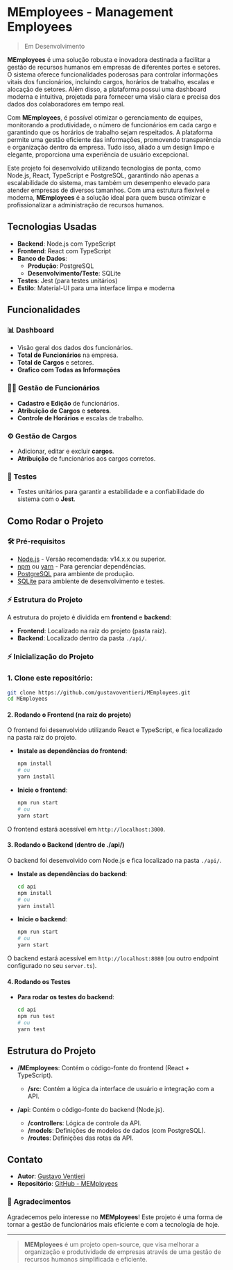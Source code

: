 
# MEmployees - Management Employees

> Em Desenvolvimento

**MEmployees** é uma solução robusta e inovadora destinada a facilitar a gestão de recursos humanos em empresas de diferentes portes e setores. O sistema oferece funcionalidades poderosas para controlar informações vitais dos funcionários, incluindo cargos, horários de trabalho, escalas e alocação de setores. Além disso, a plataforma possui uma dashboard moderna e intuitiva, projetada para fornecer uma visão clara e precisa dos dados dos colaboradores em tempo real.

Com **MEmployees**, é possível otimizar o gerenciamento de equipes, monitorando a produtividade, o número de funcionários em cada cargo e garantindo que os horários de trabalho sejam respeitados. A plataforma permite uma gestão eficiente das informações, promovendo transparência e organização dentro da empresa. Tudo isso, aliado a um design limpo e elegante, proporciona uma experiência de usuário excepcional.

Este projeto foi desenvolvido utilizando tecnologias de ponta, como Node.js, React, TypeScript e PostgreSQL, garantindo não apenas a escalabilidade do sistema, mas também um desempenho elevado para atender empresas de diversos tamanhos. Com uma estrutura flexível e moderna, **MEmployees** é a solução ideal para quem busca otimizar e profissionalizar a administração de recursos humanos.





## Tecnologias Usadas

- **Backend**: Node.js com TypeScript
- **Frontend**: React com TypeScript
- **Banco de Dados**:
  - **Produção**: PostgreSQL
  - **Desenvolvimento/Teste**: SQLite
- **Testes**: Jest (para testes unitários)
- **Estilo**: Material-UI para uma interface limpa e moderna



## Funcionalidades

### 📊 Dashboard
- Visão geral dos dados dos funcionários.
- **Total de Funcionários** na empresa.
- **Total de Cargos** e setores.
- **Grafico com Todas as Informações** 


  
### 👩‍💻 Gestão de Funcionários
- **Cadastro e Edição** de funcionários.
- **Atribuição de Cargos** e **setores**.
- **Controle de Horários** e escalas de trabalho.
  
### ⚙️ Gestão de Cargos
- Adicionar, editar e excluir **cargos**.
- **Atribuição** de funcionários aos cargos corretos.

### 🧪 Testes
- Testes unitários para garantir a estabilidade e a confiabilidade do sistema com o **Jest**.



## Como Rodar o Projeto

### 🛠️ Pré-requisitos
- [Node.js](https://nodejs.org/en/) - Versão recomendada: v14.x.x ou superior.
- [npm](https://www.npmjs.com/) ou [yarn](https://yarnpkg.com/) - Para gerenciar dependências.
- [PostgreSQL](https://www.postgresql.org/) para ambiente de produção.
- [SQLite](https://www.sqlite.org/) para ambiente de desenvolvimento e testes.

### ⚡ Estrutura do Projeto

A estrutura do projeto é dividida em **frontend** e **backend**:

- **Frontend**: Localizado na raiz do projeto (pasta raiz).
- **Backend**: Localizado dentro da pasta `./api/`.



### ⚡ Inicialização do Projeto

### 1. **Clone este repositório**:
   ```bash
   git clone https://github.com/gustavoventieri/MEmployees.git
   cd MEmployees
```
#### 2. **Rodando o Frontend (na raiz do projeto)**

O frontend foi desenvolvido utilizando React e TypeScript, e fica localizado na pasta raiz do projeto.

- **Instale as dependências do frontend**:
   ```bash
   npm install
   # ou
   yarn install
   ```

- **Inicie o frontend**:
   ```bash
   npm run start
   # ou
   yarn start
   ```

O frontend estará acessível em `http://localhost:3000`.

#### 3. **Rodando o Backend (dentro de ./api/)**

O backend foi desenvolvido com Node.js e fica localizado na pasta `./api/`.

- **Instale as dependências do backend**:
   ```bash
   cd api
   npm install
   # ou
   yarn install
   ```

- **Inicie o backend**:
   ```bash
   npm run start
   # ou
   yarn start
   ```

O backend estará acessível em `http://localhost:8080` (ou outro endpoint configurado no seu `server.ts`).

#### 4. **Rodando os Testes**

- **Para rodar os testes do backend**:
   ```bash
   cd api
   npm run test
   # ou
   yarn test
   ```





## Estrutura do Projeto

- **/MEmployees**: Contém o código-fonte do frontend (React + TypeScript).
  - **/src**: Contém a lógica da interface de usuário e integração com a API.
  
- **/api**: Contém o código-fonte do backend (Node.js).
  - **/controllers**: Lógica de controle da API.
  - **/models**: Definições de modelos de dados (com PostgreSQL).
  - **/routes**: Definições das rotas da API.
  




## Contato

- **Autor**: [Gustavo Ventieri](https://www.linkedin.com/in/gustavo-ventieri/)
- **Repositório**: [GitHub - MEMployees](https://github.com/gustavoventieri/MEmployees)



### 🎉 Agradecimentos
Agradecemos pelo interesse no **MEMployees**! Este projeto é uma forma de tornar a gestão de funcionários mais eficiente e com a tecnologia de hoje.

---

> **MEMployees** é um projeto open-source, que visa melhorar a organização e produtividade de empresas através de uma gestão de recursos humanos simplificada e eficiente.

